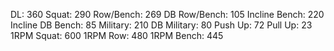 DL: 360
 Squat: 290
 Row/Bench: 269
 DB Row/Bench: 105
 Incline Bench: 220
 Incline DB Bench: 85
 Military: 210
 DB Military: 80
 Push Up: 72
 Pull Up: 23
 1RPM Squat: 600
 1RPM Row: 480
 1RPM Bench: 445
